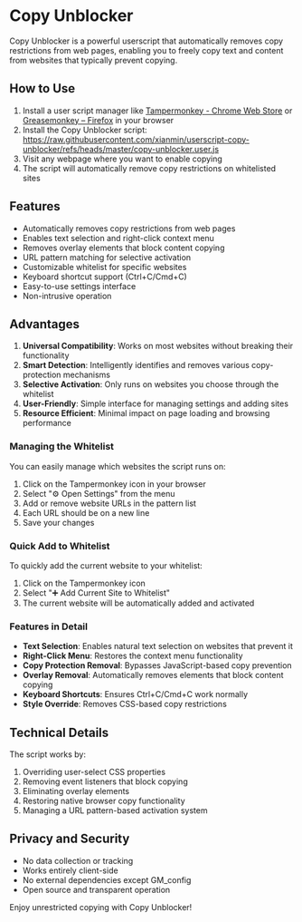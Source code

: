 # Copy Unblocker

Copy Unblocker is a powerful userscript that automatically removes copy restrictions from web pages, enabling you to freely copy text and content from websites that typically prevent copying.

## How to Use

1. Install a user script manager like [Tampermonkey - Chrome Web Store](https://chromewebstore.google.com/detail/tampermonkey/dhdgffkkebhmkfjojejmpbldmpobfkfo) or [Greasemonkey – Firefox](https://addons.mozilla.org/en-US/firefox/addon/greasemonkey/) in your browser
2. Install the Copy Unblocker script: https://raw.githubusercontent.com/xianmin/userscript-copy-unblocker/refs/heads/master/copy-unblocker.user.js
3. Visit any webpage where you want to enable copying
4. The script will automatically remove copy restrictions on whitelisted sites

## Features

- Automatically removes copy restrictions from web pages
- Enables text selection and right-click context menu
- Removes overlay elements that block content copying
- URL pattern matching for selective activation
- Customizable whitelist for specific websites
- Keyboard shortcut support (Ctrl+C/Cmd+C)
- Easy-to-use settings interface
- Non-intrusive operation

## Advantages

1. **Universal Compatibility**: Works on most websites without breaking their functionality
2. **Smart Detection**: Intelligently identifies and removes various copy-protection mechanisms
3. **Selective Activation**: Only runs on websites you choose through the whitelist
4. **User-Friendly**: Simple interface for managing settings and adding sites
5. **Resource Efficient**: Minimal impact on page loading and browsing performance


### Managing the Whitelist

You can easily manage which websites the script runs on:

1. Click on the Tampermonkey icon in your browser
2. Select "⚙️ Open Settings" from the menu
3. Add or remove website URLs in the pattern list
4. Each URL should be on a new line
5. Save your changes

### Quick Add to Whitelist

To quickly add the current website to your whitelist:

1. Click on the Tampermonkey icon
2. Select "➕ Add Current Site to Whitelist"
3. The current website will be automatically added and activated

### Features in Detail

- **Text Selection**: Enables natural text selection on websites that prevent it
- **Right-Click Menu**: Restores the context menu functionality
- **Copy Protection Removal**: Bypasses JavaScript-based copy prevention
- **Overlay Removal**: Automatically removes elements that block content copying
- **Keyboard Shortcuts**: Ensures Ctrl+C/Cmd+C work normally
- **Style Override**: Removes CSS-based copy restrictions

## Technical Details

The script works by:

1. Overriding user-select CSS properties
2. Removing event listeners that block copying
3. Eliminating overlay elements
4. Restoring native browser copy functionality
5. Managing a URL pattern-based activation system

## Privacy and Security

- No data collection or tracking
- Works entirely client-side
- No external dependencies except GM_config
- Open source and transparent operation

Enjoy unrestricted copying with Copy Unblocker!
